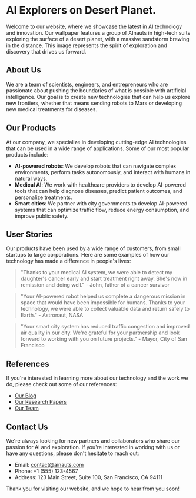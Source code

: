 <!--
Write me content for website with wallpaper which alt text is:

"A group of AInauts in high-tech suits exploring the surface of a desert planet, with a massive sandstorm brewing in the distance."

The name/title of the page should not be 1:1 copy of the alt text but rather a real content of the website which is using this wallpaper.

- Use markdown format 
- Start with the heading
- The content should look like a real website 
- Include real sections like references, contact, user stories, etc. use things relevant to the page purpose.
- Feel free to use structure like headings, bullets, numbering, blockquotes, paragraphs, horizontal lines, etc.
- You can use formatting like bold or _italic_
- You can include UTF-8 emojis
- Links should be only #hash anchors (and you can refer to the document itself)
- Do not include images
-->

<!--font:Montserrat-->

# AI Explorers on Desert Planet.

Welcome to our website, where we showcase the latest in AI technology and innovation. Our wallpaper features a group of AInauts in high-tech suits exploring the surface of a desert planet, with a massive sandstorm brewing in the distance. This image represents the spirit of exploration and discovery that drives us forward.

## About Us

We are a team of scientists, engineers, and entrepreneurs who are passionate about pushing the boundaries of what is possible with artificial intelligence. Our goal is to create new technologies that can help us explore new frontiers, whether that means sending robots to Mars or developing new medical treatments for diseases.

## Our Products

At our company, we specialize in developing cutting-edge AI technologies that can be used in a wide range of applications. Some of our most popular products include:

- **AI-powered robots**: We develop robots that can navigate complex environments, perform tasks autonomously, and interact with humans in natural ways.
- **Medical AI**: We work with healthcare providers to develop AI-powered tools that can help diagnose diseases, predict patient outcomes, and personalize treatments.
- **Smart cities**: We partner with city governments to develop AI-powered systems that can optimize traffic flow, reduce energy consumption, and improve public safety.

## User Stories

Our products have been used by a wide range of customers, from small startups to large corporations. Here are some examples of how our technology has made a difference in people's lives:

> "Thanks to your medical AI system, we were able to detect my daughter's cancer early and start treatment right away. She's now in remission and doing well." - John, father of a cancer survivor

> "Your AI-powered robot helped us complete a dangerous mission in space that would have been impossible for humans. Thanks to your technology, we were able to collect valuable data and return safely to Earth." - Astronaut, NASA

> "Your smart city system has reduced traffic congestion and improved air quality in our city. We're grateful for your partnership and look forward to working with you on future projects." - Mayor, City of San Francisco

## References

If you're interested in learning more about our technology and the work we do, please check out some of our references:

- [Our Blog](#blog)
- [Our Research Papers](#papers)
- [Our Team](#team)

## Contact Us

We're always looking for new partners and collaborators who share our passion for AI and exploration. If you're interested in working with us or have any questions, please don't hesitate to reach out:

- Email: [contact@ainauts.com](mailto:contact@ainauts.com)
- Phone: +1 (555) 123-4567
- Address: 123 Main Street, Suite 100, San Francisco, CA 94111

Thank you for visiting our website, and we hope to hear from you soon!
